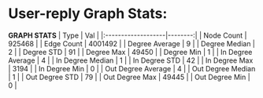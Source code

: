 # User-reply Graph Stats:

**GRAPH STATS**
| Type               |     Val |
|:-------------------|--------:|
| Node Count         |  925468 |
| Edge Count         | 4001492 |
| Degree Average     |       9 |
| Degree Median      |       2 |
| Degree STD         |      91 |
| Degree Max         |   49450 |
| Degree Min         |       1 |
| In Degree Average  |       4 |
| In Degree Median   |       1 |
| In Degree STD      |      42 |
| In Degree Max      |    3194 |
| In Degree Min      |       0 |
| Out Degree Average |       4 |
| Out Degree Median  |       1 |
| Out Degree STD     |      79 |
| Out Degree Max     |   49445 |
| Out Degree Min     |       0 |

